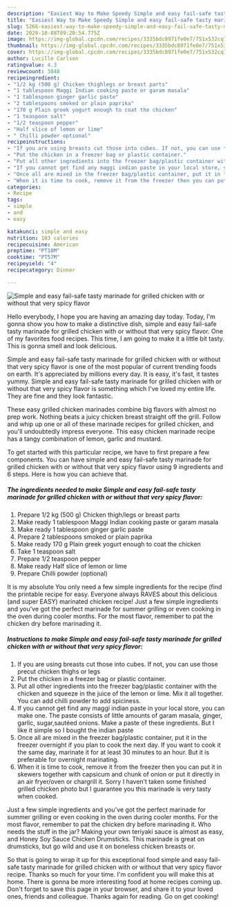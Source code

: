 ```yaml
---
description: "Easiest Way to Make Speedy Simple and easy fail-safe tasty marinade for grilled chicken with or without that very spicy flavor"
title: "Easiest Way to Make Speedy Simple and easy fail-safe tasty marinade for grilled chicken with or without that very spicy flavor"
slug: 5266-easiest-way-to-make-speedy-simple-and-easy-fail-safe-tasty-marinade-for-grilled-chicken-with-or-without-that-very-spicy-flavor
date: 2020-10-08T09:20:54.775Z
image: https://img-global.cpcdn.com/recipes/3335bdc8971fe0e7/751x532cq70/simple-and-easy-fail-safe-tasty-marinade-for-grilled-chicken-with-or-without-that-very-spicy-flavor-recipe-main-photo.jpg
thumbnail: https://img-global.cpcdn.com/recipes/3335bdc8971fe0e7/751x532cq70/simple-and-easy-fail-safe-tasty-marinade-for-grilled-chicken-with-or-without-that-very-spicy-flavor-recipe-main-photo.jpg
cover: https://img-global.cpcdn.com/recipes/3335bdc8971fe0e7/751x532cq70/simple-and-easy-fail-safe-tasty-marinade-for-grilled-chicken-with-or-without-that-very-spicy-flavor-recipe-main-photo.jpg
author: Lucille Carlson
ratingvalue: 4.3
reviewcount: 3848
recipeingredient:
- "1/2 kg (500 g) Chicken thighlegs or breast parts"
- "1 tablespoon Maggi Indian cooking paste or garam masala"
- "1 tablespoon ginger garlic paste"
- "2 tablespoons smoked or plain paprika"
- "170 g Plain greek yogurt enough to coat the chicken"
- "1 teaspoon salt"
- "1/2 teaspoon pepper"
- "Half slice of lemon or lime"
- " Chilli powder optional"
recipeinstructions:
- "If you are using breasts cut those into cubes. If not, you can use those precut chicken thighs or legs"
- "Put the chicken in a freezer bag or plastic container."
- "Put all other ingredients into the freezer bag/plastic container with the chicken and squeeze in the juice of the lemon or lime. Mix it all together. You can add chilli powder to add spiciness."
- "If you cannot get find any maggi indian paste in your local store, you can make one. The paste consists of little amounts of garam masala, ginger, garlic, sugar,sautéed onions. Make a paste of these ingredients. But I like it simple so I bought the indian paste"
- "Once all are mixed in the freezer bag/plastic container, put it in the freezer overnight if you plan to cook the next day. If you want to cook it the same day, marinate it for at least 30 minutes to an hour. But it is preferable for overnight marinating."
- "When it is time to cook, remove it from the freezer then you can put it in skewers together with capsicum and chunk of onion or put it directly in an air fryer/oven or chargrill it. Sorry I haven’t taken some finished grilled chicken photo but I guarantee you this marinade is very tasty when cooked."
categories:
- Recipe
tags:
- simple
- and
- easy

katakunci: simple and easy 
nutrition: 103 calories
recipecuisine: American
preptime: "PT10M"
cooktime: "PT57M"
recipeyield: "4"
recipecategory: Dinner

---
```



![Simple and easy fail-safe tasty marinade for grilled chicken with or without that very spicy flavor](https://img-global.cpcdn.com/recipes/3335bdc8971fe0e7/751x532cq70/simple-and-easy-fail-safe-tasty-marinade-for-grilled-chicken-with-or-without-that-very-spicy-flavor-recipe-main-photo.jpg)

Hello everybody, I hope you are having an amazing day today. Today, I'm gonna show you how to make a distinctive dish, simple and easy fail-safe tasty marinade for grilled chicken with or without that very spicy flavor. One of my favorites food recipes. This time, I am going to make it a little bit tasty. This is gonna smell and look delicious.

Simple and easy fail-safe tasty marinade for grilled chicken with or without that very spicy flavor is one of the most popular of current trending foods on earth. It's appreciated by millions every day. It is easy, it's fast, it tastes yummy. Simple and easy fail-safe tasty marinade for grilled chicken with or without that very spicy flavor is something which I've loved my entire life. They are fine and they look fantastic.

These easy grilled chicken marinades combine big flavors with almost no prep work. Nothing beats a juicy chicken breast straight off the grill. Follow and whip up one or all of these marinade recipes for grilled chicken, and you&#39;ll undoubtedly impress everyone. This easy chicken marinade recipe has a tangy combination of lemon, garlic and mustard.


To get started with this particular recipe, we have to first prepare a few components. You can have simple and easy fail-safe tasty marinade for grilled chicken with or without that very spicy flavor using 9 ingredients and 6 steps. Here is how you can achieve that.

<!--inarticleads1-->

##### The ingredients needed to make Simple and easy fail-safe tasty marinade for grilled chicken with or without that very spicy flavor:

1. Prepare 1/2 kg (500 g) Chicken thigh/legs or breast parts
1. Make ready 1 tablespoon Maggi Indian cooking paste or garam masala
1. Make ready 1 tablespoon ginger garlic paste
1. Prepare 2 tablespoons smoked or plain paprika
1. Make ready 170 g Plain greek yogurt enough to coat the chicken
1. Take 1 teaspoon salt
1. Prepare 1/2 teaspoon pepper
1. Make ready Half slice of lemon or lime
1. Prepare  Chilli powder (optional)


It is my absolute You only need a few simple ingredients for the recipe (find the printable recipe for easy. Everyone always RAVES about this delicious (and super EASY) marinated chicken recipe! Just a few simple ingredients and you&#39;ve got the perfect marinade for summer grilling or even cooking in the oven during cooler months. For the most flavor, remember to pat the chicken dry before marinading it. 

<!--inarticleads2-->

##### Instructions to make Simple and easy fail-safe tasty marinade for grilled chicken with or without that very spicy flavor:

1. If you are using breasts cut those into cubes. If not, you can use those precut chicken thighs or legs
1. Put the chicken in a freezer bag or plastic container.
1. Put all other ingredients into the freezer bag/plastic container with the chicken and squeeze in the juice of the lemon or lime. Mix it all together. You can add chilli powder to add spiciness.
1. If you cannot get find any maggi indian paste in your local store, you can make one. The paste consists of little amounts of garam masala, ginger, garlic, sugar,sautéed onions. Make a paste of these ingredients. But I like it simple so I bought the indian paste
1. Once all are mixed in the freezer bag/plastic container, put it in the freezer overnight if you plan to cook the next day. If you want to cook it the same day, marinate it for at least 30 minutes to an hour. But it is preferable for overnight marinating.
1. When it is time to cook, remove it from the freezer then you can put it in skewers together with capsicum and chunk of onion or put it directly in an air fryer/oven or chargrill it. Sorry I haven’t taken some finished grilled chicken photo but I guarantee you this marinade is very tasty when cooked.


Just a few simple ingredients and you&#39;ve got the perfect marinade for summer grilling or even cooking in the oven during cooler months. For the most flavor, remember to pat the chicken dry before marinading it. Who needs the stuff in the jar? Making your own teriyaki sauce is almost as easy, and Honey Soy Sauce Chicken Drumsticks. This marinade is great on drumsticks, but go wild and use it on boneless chicken breasts or. 

So that is going to wrap it up for this exceptional food simple and easy fail-safe tasty marinade for grilled chicken with or without that very spicy flavor recipe. Thanks so much for your time. I'm confident you will make this at home. There is gonna be more interesting food at home recipes coming up. Don't forget to save this page in your browser, and share it to your loved ones, friends and colleague. Thanks again for reading. Go on get cooking!
